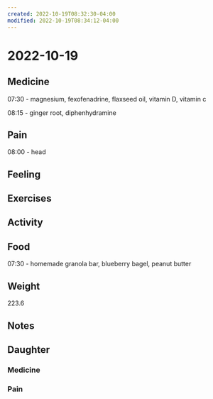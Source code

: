 ```yaml
---
created: 2022-10-19T08:32:30-04:00
modified: 2022-10-19T08:34:12-04:00
---
```


# 2022-10-19

## Medicine

07:30 - magnesium, fexofenadrine, flaxseed oil, vitamin D, vitamin c

08:15 - ginger root, diphenhydramine 

## Pain

08:00 - head

## Feeling


## Exercises


## Activity


## Food

07:30 - homemade granola bar, blueberry bagel, peanut butter 

## Weight

223.6

## Notes

## Daughter


### Medicine


### Pain
